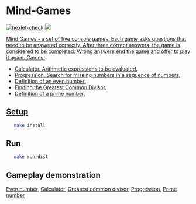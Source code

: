 # Mind-Games
[![hexlet-check](https://github.com/stanislavkonoplev/java-project-61/actions/workflows/hexlet-check.yml/badge.svg)](https://github.com/stanislavkonoplev/java-project-61/actions/workflows/hexlet-check.yml)
<a href="https://codeclimate.com/github/stanislavkonoplev/java-project-61/maintainability"><img src="https://api.codeclimate.com/v1/badges/d7d8ae02b4fced0baac5/maintainability" />

Mind Games - a set of five console games. Each game asks questions that need to be answered correctly. After three correct answers, the game is considered to be completed. Wrong answers end the game and offer to play it again. Games:

- Calculator. Arithmetic expressions to be evaluated.
- Progression. Search for missing numbers in a sequence of numbers.
- Definition of an even number.
- Finding the Greatest Common Divisor.
- Definition of a prime number.

## Setup
```sh
   make install
```

## Run
```sh
   make run-dist
```

## Gameplay demonstration
[Even number](https://asciinema.org/a/xJ1JJFXZ2Xxq2l2l2SlNsbekt),
[Calculator](https://asciinema.org/a/zbwbakBUpdolKDyVP7n2ZtPmG),
[Greatest common divisor](https://asciinema.org/a/AhnC6c5NRhhDX9fjfDnQVqIra),
[Progression](https://asciinema.org/a/Unzdogt6rnmS1d2nBS1C4EMwq),
[Prime number](https://asciinema.org/a/wRNDnNceZrdhpxPNL5JXbqzpl)



